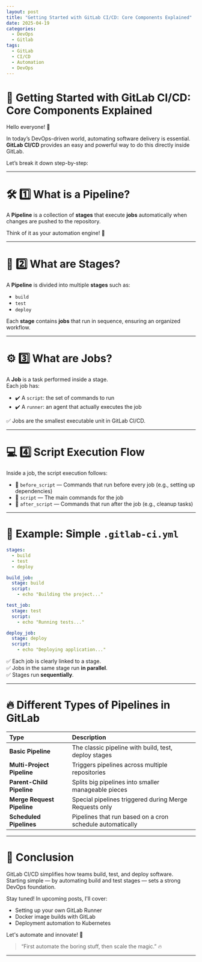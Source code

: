 ```yaml
---
layout: post
title: "Getting Started with GitLab CI/CD: Core Components Explained"
date: 2025-04-19
categories:
  - DevOps
  - Gitlab
tags:
  - GitLab
  - CI/CD
  - Automation
  - DevOps
---
```


# 🚀 Getting Started with GitLab CI/CD: Core Components Explained

Hello everyone! 👋

In today’s DevOps-driven world, automating software delivery is essential.  
**GitLab CI/CD** provides an easy and powerful way to do this directly inside GitLab.

Let’s break it down step-by-step:

---

# 🛠️ 1️⃣ What is a Pipeline?

A **Pipeline** is a collection of **stages** that execute **jobs** automatically when changes are pushed to the repository.

Think of it as your automation engine! 🚀

---

# 📌 2️⃣ What are Stages?

A **Pipeline** is divided into multiple **stages** such as:

- `build`
- `test`
- `deploy`

Each **stage** contains **jobs** that run in sequence, ensuring an organized workflow.

---

# ⚙️ 3️⃣ What are Jobs?

A **Job** is a task performed inside a stage.  
Each job has:

- ✔️ A `script`: the set of commands to run
- ✔️ A `runner`: an agent that actually executes the job

✅ Jobs are the smallest executable unit in GitLab CI/CD.

---

# 💻 4️⃣ Script Execution Flow

Inside a job, the script execution follows:

- 🔹 `before_script` — Commands that run before every job (e.g., setting up dependencies)
- 🔹 `script` — The main commands for the job
- 🔹 `after_script` — Commands that run after the job (e.g., cleanup tasks)

---

# 📝 Example: Simple `.gitlab-ci.yml`

```yaml
stages:
  - build
  - test
  - deploy

build_job:
  stage: build
  script:
    - echo "Building the project..."

test_job:
  stage: test
  script:
    - echo "Running tests..."

deploy_job:
  stage: deploy
  script:
    - echo "Deploying application..."
```

✅ Each job is clearly linked to a stage.  
✅ Jobs in the same stage run **in parallel**.  
✅ Stages run **sequentially**.

---

# 🔥 Different Types of Pipelines in GitLab

| Type | Description |
|:--|:--|
| **Basic Pipeline** | The classic pipeline with build, test, deploy stages |
| **Multi-Project Pipeline** | Triggers pipelines across multiple repositories |
| **Parent-Child Pipeline** | Splits big pipelines into smaller manageable pieces |
| **Merge Request Pipeline** | Special pipelines triggered during Merge Requests only |
| **Scheduled Pipelines** | Pipelines that run based on a cron schedule automatically |

---

# 🎯 Conclusion

GitLab CI/CD simplifies how teams build, test, and deploy software.  
Starting simple — by automating build and test stages — sets a strong DevOps foundation.

Stay tuned! In upcoming posts, I'll cover:

- Setting up your own GitLab Runner
- Docker image builds with GitLab
- Deployment automation to Kubernetes

Let's automate and innovate! 🚀

> “First automate the boring stuff, then scale the magic.” 🔥

---